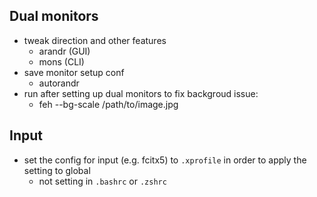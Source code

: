 ## Dual monitors
- tweak direction and other features
    - arandr (GUI)
    - mons (CLI)
- save monitor setup conf
    - autorandr
- run after setting up dual monitors to fix backgroud issue:
    - feh --bg-scale /path/to/image.jpg

## Input
- set the config for input (e.g. fcitx5) to `.xprofile` in order to apply the setting to global
    - not setting in `.bashrc` or `.zshrc`
